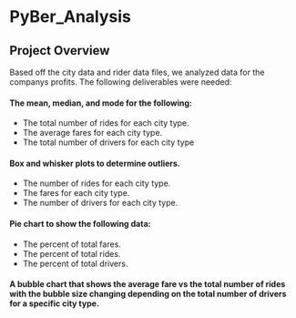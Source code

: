 # PyBer_Analysis

## Project Overview

Based off the city data and rider data files, we analyzed data for the companys profits. The following deliverables were needed:

#### The mean, median, and mode for the following:

  * The total number of rides for each city type.
  * The average fares for each city type.
  * The total number of drivers for each city type

#### Box and whisker plots to determine outliers.

  * The number of rides for each city type.
  * The fares for each city type.
  * The number of drivers for each city type.

#### Pie chart to show the following data:

  * The percent of total fares.
  * The percent of total rides.
  * The percent of total drivers.
 
#### A bubble chart that shows the average fare vs the total number of rides with the bubble size changing depending on the total number of drivers for a specific city type.


